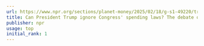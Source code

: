 ```yaml
---
url: https://www.npr.org/sections/planet-money/2025/02/18/g-s1-49220/trump-ignore-congress-spending-laws-impoundment
title: Can President Trump ignore Congress' spending laws? The debate over 'impoundment'
publisher: npr
usage: top
initial_rank: 1
---
```

